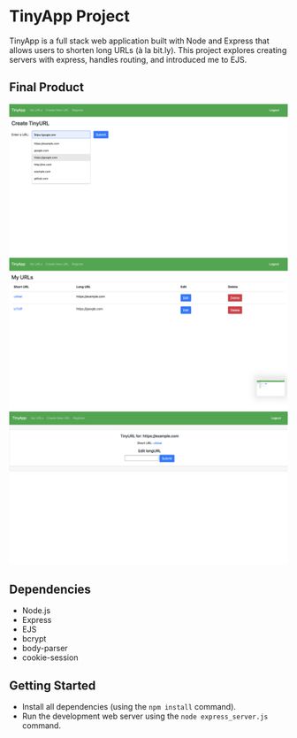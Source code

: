 # TinyApp Project

TinyApp is a full stack web application built with Node and Express that allows users to shorten long URLs (à la bit.ly). This project explores creating servers with express, handles routing, and introduced me to EJS. 

## Final Product

!["Create a new link"](https://github.com/Barndon99/tinyapp/blob/master/docs/Create_new_link.png?raw=true)
!["Home page"](https://github.com/Barndon99/tinyapp/blob/master/docs/URLS_page.png?raw=true)
!["View short URL"](https://github.com/Barndon99/tinyapp/blob/master/docs/View_short_url.png?raw=true)

## Dependencies

- Node.js
- Express
- EJS
- bcrypt
- body-parser
- cookie-session

## Getting Started

- Install all dependencies (using the `npm install` command).
- Run the development web server using the `node express_server.js` command.
